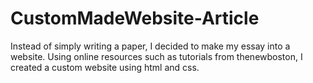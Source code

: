 # CustomMadeWebsite-Article
Instead of simply writing a paper, I decided to make my essay into a website. Using online resources such as tutorials from thenewboston, I created a custom website using html and css. 
